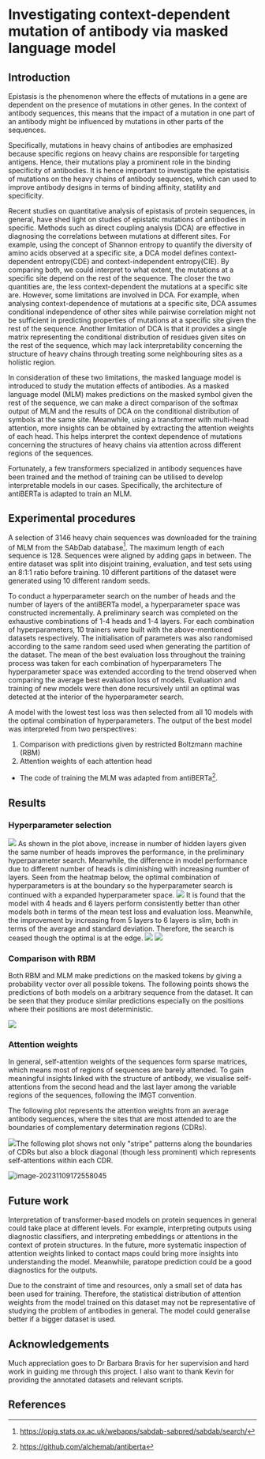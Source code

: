 # Investigating context-dependent mutation of antibody via masked language model

<!-- add coauthors-->

## Introduction

Epistasis is the phenomenon where the effects of mutations in a gene are dependent on the presence of mutations in other genes. In the context of antibody sequences, this means that the impact of a mutation in one part of an antibody might be influenced by mutations in other parts of the sequences. 

Specifically, mutations in heavy chains of antibodies are emphasized because specific regions on heavy chains are responsible for targeting antigens. Hence, their mutations play a prominent role in the binding specificity of antibodies. It is hence important to investigate the epistatisis of mutations on the heavy chains of antibody sequences, which can used to improve antibody designs in terms of binding affinity, statility and specificity.

<!-- impact of epistasis on antibody affinity -->

Recent studies on quantitative analysis of epistasis of protein sequences, in general, have shed light on studies of epistatic mutations of antibodies in specific. Methods such as direct coupling analysis (DCA) are effective in diagnosing the correlations between mutations at different sites. For example, using the concept of Shannon entropy to quantify the diversity of amino acids observed at a specific site, a DCA model defines context-dependent entropy(CDE) and context-independent entropy(CIE). By comparing both, we could interpret to what extent, the mutations at a specific site depend on the rest of the sequence. The closer the two quantities are, the less context-dependent the mutations at a specific site are. <!-- more formal -->
However, some limitations are involved in DCA. For example, when analysing context-dependence of mutations at a specific site, DCA assumes conditional independence of other sites while pairwise correlation might not be sufficient in predicting properties of mutations at a specific site given the rest of the sequence. Another limitation of DCA is that it provides a single matrix representing the conditional distribution of residues given sites on the rest of the sequence, which may lack interpretability concerning the structure of heavy chains through treating some neighbouring sites as a holistic region.

In consideration of these two limitations, the masked language model is introduced to study the mutation effects of antibodies. As a masked language model (MLM) makes predictions on the masked symbol given the rest of the sequence, we can make a direct comparison of the softmax output of MLM and the results of DCA on the conditional distribution of symbols at the same site. Meanwhile, using a transformer with multi-head attention, more insights can be obtained by extracting the attention weights of each head. This helps interpret the context dependence of mutations concerning the structures of heavy chains via attention across different regions of the sequences.

<!-- introduce transformers -->

Fortunately, a few transformers specialized in antibody sequences have been trained and the method of training can be utilised to develop interpretable models in our cases. Specifically, the architecture of antiBERTa is adapted to train an MLM. <!-- introduce bert -->

## Experimental procedures

A selection of 3146 heavy chain sequences was downloaded for the training of MLM from the SAbDab database[^sabdab]. The maximum length of each sequence is 128. Sequences were aligned by adding gaps in between. The entire dataset was split into disjoint training, evaluation, and test sets using an 8:1:1 ratio before training. 10 different partitions of the dataset were generated using 10 different random seeds.

<!-- include introduction of vocabulary-->

To conduct a hyperparameter search on the number of heads and the number of layers of the antiBERTa model, a hyperparameter space was constructed incrementally. A preliminary search was completed on the exhaustive combinations of 1-4 heads and 1-4 layers. For each combination of hyperparameters, 10 trainers were built with the above-mentioned datasets respectively. The initialisation of parameters was also randomised according to the same random seed used when generating the partition of the dataset. <!-- describe MLM prob etc --> The mean of the best evaluation loss throughout the training process was taken for each combination of hyperparameters
The hyperparameter space was extended according to the trend observed when comparing the average best evaluation loss of models. Evaluation and training of new models were then done recursively until an optimal was detected at the interior of the hyperparameter search.

A model with the lowest test loss was then selected from all 10 models with the optimal combination of hyperparameters. The output of the best model was interpreted from two perspectives:

1. Comparison with predictions given by restricted Boltzmann machine (RBM) <!-- introduction of RBM-->
2. Attention weights of each attention head

* The code of training the MLM was adapted from antiBERTa[^antiberta].
  <!-- hidden size and other setting -->

## Results

### Hyperparameter selection

![](plots/hs-4-4-by-head)
As shown in the plot above, increase in number of hidden layers given the same number of heads improves the performance, in the preliminary hyperparameter search. Meanwhile, the difference in model performance due to different number of heads is diminishing with increasing number of layers. Seen from the heatmap below, the optimal combination of hyperparameters is at the boundary so the hyperparameter search is continued with a expanded hyperparameter space.
![](plots/heatmap-4-4.png)
It is found that the model with 4 heads and 6 layers perform consistently better than other models both in terms of the mean test loss and evaluation loss. Meanwhile, the improvement by increasing from 5 layers to 6 layers is slim, both in terms of the average and standard deviation. Therefore, the search is ceased though the optimal is at the edge.
![](plots/hs-6-6-test.png)
![](plots/error-bar-test-labelled.png)

### Comparison with RBM

Both RBM and MLM make predictions on the masked tokens by giving a probability vector over all possible tokens.  The following points shows the predictions of both models on a arbitrary sequence from the dataset. It can be seen that they produce similar predictions especially on the positions where their positions are most deterministic.

![](plots/mlm-vs-rbm.png)

### Attention weights

In general, self-attention weights of the sequences form sparse matrices, which means most of regions of sequences are barely attended. To gain meaningful insights linked with the structure of antibody, we visualise self-attentions from the second head and the last layer among the variable regions of the sequences, following the IMGT convention. 

The following plot represents the attention weights from an average antibody sequences, where the sites that are most attended to are the boundaries of complementary determination regions (CDRs).

![](plots/typical_seq_attention.png)The following plot shows not only "stripe" patterns along the boundaries of CDRs but also a block diagonal (though less prominent)  which represents self-attentions within each CDR. 

![image-20231109172558045](plots/example_seq_attention.png)

## Future work

Interpretation of transformer-based models on protein sequences in general could take place at different levels. For example, interpreting outputs using diagnostic classifiers, and interpreting embeddings or attentions in the context of protein structures. In the future, more systematic inspection of attention weights linked to contact maps could bring more insights into understanding the model. Meanwhile, paratope prediction could be a good diagnostics for the outputs.

Due to the constraint of time and resources, only a small set of data has been used for training. Therefore, the statistical distribution of attention weights from the model trained on this dataset may not be representative of studying the problem of antibodies in general. The model could generalise better if a bigger dataset is used.

## Acknowledgements

Much appreciation goes to Dr Barbara Bravis for her supervision and hard work in guiding me through this project. I also want to thank Kevin for providing the annotated datasets and relevant scripts.

## References

[^antiberta]: https://github.com/alchemab/antiberta
[^attention-interpret]: https://arxiv.org/pdf/2006.15222.pdf
[^sabdab]: https://opig.stats.ox.ac.uk/webapps/sabdab-sabpred/sabdab/search/
